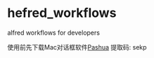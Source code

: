 # hefred_workflows
alfred workflows for developers

使用前先下载Mac对话框软件[Pashua](https://pan.baidu.com/s/1ASsZZB2g1Mz-wO7KjoYTDA)  提取码: sekp
